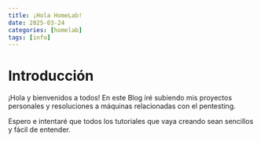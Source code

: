 ```yaml
---
title: ¡Hola HomeLab!
date: 2025-03-24
categories: [homelab]
tags: [info]
---
```


# Introducción
¡Hola y bienvenidos a todos! En este Blog iré subiendo mis proyectos personales y resoluciones a máquinas relacionadas con el pentesting.

Espero e intentaré que todos los tutoriales que vaya creando sean sencillos y fácil de entender.
